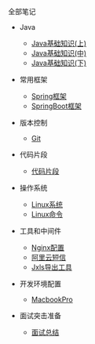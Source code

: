 全部笔记

* Java
  
  * [Java基础知识(上)](Java/basic1/java-basic-questions-01.md)
  * [Java基础知识(中)](Java/basic2/java-basic-questions-02.md)
  * [Java基础知识(下)](Java/basic3/java-basic-questions-03.md)

* 常用框架

  * [Spring框架](Java/Note-Aop.md)
  * [SpringBoot框架](Java/Note-SpringBoot.md)


* 版本控制

  * [Git](Java/Note-git.md)


* 代码片段

  * [代码片段](Java/Note-CodeSegment.md)


* 操作系统

  * [Linux系统](Java/Note-Linux.md)
  * [Linux命令](Java/Note-LinuxOrder.md)

  
* 工具和中间件

  * [Nginx配置](Java/Note-Nginx.md)
  * [阿里云短信](Java/Note-Sms.md)
  * [Jxls导出工具](Java/middleware/Note-Jxls.md)



* 开发环境配置

  * [MacbookPro](Java/Note-MacbookPro.md)


* 面试突击准备

  * [面试总结](Java/Note-Interview.md)
